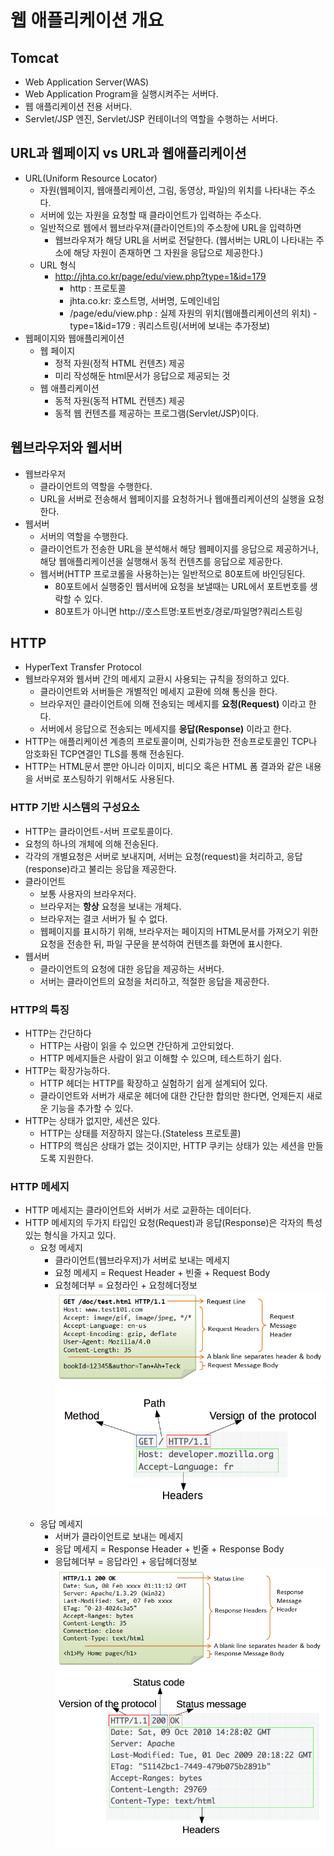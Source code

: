 # 웹 애플리케이션 개요

## Tomcat
- Web Application Server(WAS)
- Web Application Program을 실행시켜주는 서버다.
- 웹 애플리케이션 전용 서버다.
- Servlet/JSP 엔진, Servlet/JSP 컨테이너의 역할을 수행하는 서버다.

## URL과 웹페이지 vs URL과 웹애플리케이션
- URL(Uniform Resource Locator)
  + 자원(웹페이지, 웹애플리케이션, 그림, 동영상, 파일)의 위치를 나타내는 주소다.
  + 서버에 있는 자원을 요청할 때 클라이언트가 입력하는 주소다.
  + 일반적으로 웹에서 웹브라우져(클라이언트)의 주소창에 URL을 입력하면
	  * 웹브라우져가 해당 URL을 서버로 전달한다. (웹서버는 URL이 나타내는 주소에 해당 자원이 존재하면 그 자원을 응답으로 제공한다.)
  + URL 형식
    * http://jhta.co.kr/page/edu/view.php?type=1&id=179
      - http : 프로토콜
      - jhta.co.kr: 호스트명, 서버명, 도메인네임
      - /page/edu/view.php : 실제 자원의 위치(웹애플리케이션의 위치)
			- type=1&id=179 : 쿼리스트링(서버에 보내는 추가정보)
- 웹페이지와 웹애플리케이션
  + 웹 페이지
    * 정적 자원(정적 HTML 컨텐츠) 제공
    * 미리 작성해둔 html문서가 응답으로 제공되는 것
  + 웹 애플리케이션
    * 동적 자원(동적 HTML 컨텐츠) 제공
    * 동적 웹 컨텐츠를 제공하는 프로그램(Servlet/JSP)이다.

## 웹브라우저와 웹서버
- 웹브라우저
  + 클라이언트의 역할을 수행한다.
  + URL을 서버로 전송해서 웹페이지를 요청하거나 웹애플리케이션의 실행을 요청한다.
- 웹서버
  + 서버의 역할을 수행한다.
  + 클라이언트가 전송한 URL을 분석해서 해당 웹페이지를 응답으로 제공하거나, 해당 웹애플리케이션을 실행해서 동적 컨텐츠를 응답으로 제공한다.
  + 웹서버(HTTP 프로코롤을 사용하는)는 일반적으로 80포트에 바인딩된다.
    * 80포트에서 실행중인 웹서버에 요청을 보낼때는 URL에서 포트번호를 생략할 수 있다.
    * 80포트가 아니면 http://호스트명:포트번호/경로/파일명?쿼리스트링

## HTTP
- HyperText Transfer Protocol
- 웹브라우져와 웹서버 간의 메세지 교환시 사용되는 규칙을 정의하고 있다.
  + 클라이언트와 서버들은 개별적인 메세지 교환에 의해 통신을 한다.
  + 브라우저인 클라이언트에 의해 전송되는 메세지를 **요청(Request)** 이라고 한다.
  * 서버에서 응답으로 전송되는 메세지를 **응답(Response)** 이라고 한다.
- HTTP는 애플리케이션 계층의 프로토콜이며, 신뢰가능한 전송프로토콜인 TCP나 암호화된 TCP연결인 TLS를 통해 전송된다.
- HTTP는 HTML문서 뿐만 아니라 이미지, 비디오 혹은 HTML 폼 결과와 같은 내용을 서버로 포스팅하기 위해서도 사용된다.
### HTTP 기반 시스템의 구성요소
- HTTP는 클라이언트-서버 프로토콜이다.
- 요청의 하나의 개체에 의해 전송된다.
- 각각의 개별요청은 서버로 보내지며, 서버는 요청(request)을 처리하고, 응답(response)라고 불리는 응답을 제공한다.
- 클라이언트 
  + 보통 사용자의 브라우저다.
  + 브라우저는 **항상** 요청을 보내는 개체다.
  + 브라우저는 결코 서버가 될 수 없다.
  + 웹페이지를 표시하기 위해, 브라우저는 페이지의 HTML문서를 가져오기 위한 요청을 전송한 뒤, 파일 구문을 분석하여 컨텐츠를 화면에 표시한다.
- 웹서버
  + 클라이언트의 요청에 대한 응답을 제공하는 서버다.
  + 서버는 클라이언트의 요청을 처리하고, 적절한 응답을 제공한다.
### HTTP의 특징
- HTTP는 간단하다
  + HTTP는 사람이 읽을 수 있으면 간단하게 고안되었다.
  + HTTP 메세지들은 사람이 읽고 이해할 수 있으며, 테스트하기 쉽다.
- HTTP는 확장가능하다.
  + HTTP 헤더는 HTTP를 확장하고 실험하기 쉽게 설계되어 있다.
  + 클라이언트와 서버가 새로운 헤더에 대한 간단한 합의만 한다면, 언제든지 새로운 기능을 추가할 수 있다.
- HTTP는 상태가 없지만, 세션은 있다.
  + HTTP는 상태를 저장하지 않는다.(Stateless 프로토콜)
  + HTTP의 핵심은 상태가 없는 것이지만, HTTP 쿠키는 상태가 있는 세션을 만들도록 지원한다.
### HTTP 메세지
- HTTP 메세지는 클라이언트와 서버가 서로 교환하는 데이터다.
- HTTP 메세지의 두가지 타입인 요청(Request)과 응답(Response)은 각자의 특성있는 형식을 가지고 있다.
  + 요청 메세지
    * 클라이언트(웹브라우저)가 서버로 보내는 메세지
    * 요청 메세지 = Request Header + 빈줄 + Request Body
    * 요청헤더부 = 요청라인 + 요청헤더정보
    <kbd>![alt 요청메세지](/images/web/http1.png)</kbd>
    <kbd>![alt 요청메세지](/images/web/HTTP_Request.png)</kbd>
  + 응답 메세지 
    * 서버가 클라이언트로 보내는 메세지
    * 응답 메세지 = Response Header + 빈줄 + Response Body
    * 응답헤더부 = 응답라인 + 응답헤더정보
    <kbd>![alt 요청메세지](/images/web/http2.png)</kbd>
    <kbd>![alt 요청메세지](/images/web/HTTP_Response.png)</kbd>

